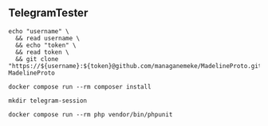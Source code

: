 ## TelegramTester

```shell
echo "username" \
  && read username \
  && echo "token" \
  && read token \
  && git clone "https://${username}:${token}@github.com/managanemeke/MadelineProto.git" MadelineProto
```

```shell
docker compose run --rm composer install
```

```shell
mkdir telegram-session
```

```shell
docker compose run --rm php vendor/bin/phpunit
```
